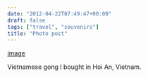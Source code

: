 ```yaml
---
date: "2012-04-22T07:49:47+00:00"
draft: false
tags: ["travel", "souvenirs"]
title: "Photo post"
---
```

[image](/img/2012-04-22-photo-post/077ab6da474a5ed6b09ed9db4caa25324e38f9d32b13509ea094d786efe966b1.jpg)

Vietnamese gong I bought in Hoi An, Vietnam.
